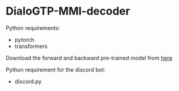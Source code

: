 # DialoGTP-MMI-decoder

Python requirements:
* pytorch
* transformers

Download the forward and backward pre-trained model from [here](https://github.com/microsoft/DialoGPT#models)

Python requirement for the discord bot:
* discord.py
